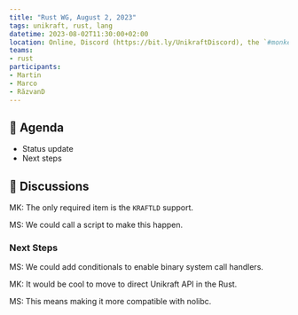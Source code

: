 ```yaml
---
title: "Rust WG, August 2, 2023"
tags: unikraft, rust, lang
datetime: 2023-08-02T11:30:00+02:00
location: Online, Discord (https://bit.ly/UnikraftDiscord), the `#monkey-business` voice channel
teams:
- rust
participants:
- Martin
- Marco
- RăzvanD
---
```


## :dart: Agenda

- Status update
- Next steps

## :closed_book: Discussions

MK: The only required item is the `KRAFTLD` support.

MS: We could call a script to make this happen.

### Next Steps

MS: We could add conditionals to enable binary system call handlers.

MK: It would be cool to move to direct Unikraft API in the Rust.

MS: This means making it more compatible with nolibc.
